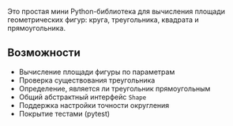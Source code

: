 Это простая мини Python-библиотека для вычисления площади геометрических фигур: круга, треугольника, квадрата и прямоугольника.

## Возможности

- Вычисление площади фигуры по параметрам
- Проверка существования треугольника
- Определение, является ли треугольник прямоугольным
- Общий абстрактный интерфейс `Shape`
- Поддержка настройки точности округления
- Покрытие тестами (pytest)